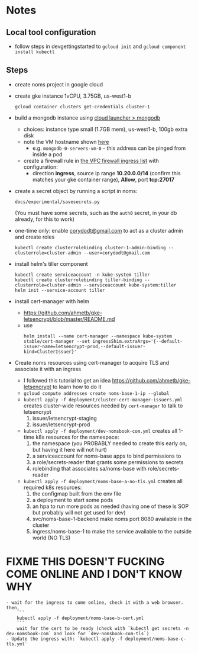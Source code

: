 
# Notes


## Local tool configuration

- follow steps in devgettingstarted to `gcloud init` and `gcloud component install kubectl`


## Steps

- create noms project in google cloud

- create gke instance 1vCPU, 3.75GB, us-west1-b
    ```
    gcloud container clusters get-credentials cluster-1
    ```

- build a mongodb instance using [cloud launcher > mongodb](https://console.cloud.google.com/launcher/details/click-to-deploy-images/mongodb?q=mongo&project=noms-197618)
    - choices: instance type small (1.7GB mem), us-west1-b, 100gb extra disk
    - note the VM hostname shown [here](https://console.cloud.google.com/compute/instances?project=noms-197618)
        - e.g. `mongodb-0-servers-vm-0` - this address can be pinged from inside a pod
    - create a firewall rule in [the VPC firewall ingress list](https://console.cloud.google.com/networking/firewalls/list?project=noms-197618&tab=INGRESS) with configuration:
        - direction **ingress**, source ip range **10.20.0.0/14** (confirm this matches your gke container range), **Allow**, port **tcp:27017**

- create a secret object by running a script in noms:
    ```
    docs/experimental/savesecrets.py
    ```
    (You must have some secrets, such as the `auth0` secret, in your db already, for this to work)

- one-time only: enable corydodt@gmail.com to act as a cluster admin and create roles
    ```
    kubectl create clusterrolebinding cluster-1-admin-binding --clusterrole=cluster-admin --user=corydodt@gmail.com
    ```

- install helm's tiller component
    ```
    kubectl create serviceaccount -n kube-system tiller
    kubectl create clusterrolebinding tiller-binding --clusterrole=cluster-admin --serviceaccount kube-system:tiller
    helm init --service-account tiller
    ```

- install cert-manager with helm
    - https://github.com/ahmetb/gke-letsencrypt/blob/master/README.md
    - use
        ```
        helm install --name cert-manager --namespace kube-system stable/cert-manager --set ingressShim.extraArgs='{--default-issuer-name=letsencrypt-prod,--default-issuer-kind=ClusterIssuer}'
        ```

- Create noms resources using cert-manager to acquire TLS and associate it with an ingress
    - I followed this tutorial to get an idea https://github.com/ahmetb/gke-letsencrypt to learn how to do it
    - `gcloud compute addresses create noms-base-1-ip --global`
    - `kubectl apply -f deployment/cluster-cert-manager-issuers.yml` creates cluster-wide resources needed
      by `cert-manager` to talk to letsencrypt
        1. issuer/letsencrypt-staging
        1. issuer/letsencrypt-prod
    - `kubectl apply -f deployment/dev-nomsbook-com.yml` creates all 1-time k8s resources for the namespace:
        1. the namespace (you PROBABLY needed to create this early on, but having it here will not hurt)
        1. a serviceaccount for noms-base apps to bind permissions to
        1. a role/secrets-reader that grants some permissions to secrets
        1. rolebinding that associates sa/noms-base with role/secrets-reader
    - `kubectl apply -f deployment/noms-base-a-no-tls.yml` creates all required k8s resources:
        1. the configmap built from the env file
        1. a deployment to start some pods
        1. an hpa to run more pods as needed (having one of these is SOP but probably will not get used for dev)
        1. svc/noms-base-1-backend make noms port 8080 available in the cluster
        1. ingress/noms-base-1 to make the service available to the outside world (NO TLS)
# FIXME THIS DOESN'T FUCKING COME ONLINE AND I DON'T KNOW WHY
    - wait for the ingress to come online, check it with a web browser. then,
        ```
        kubectl apply -f deployment/noms-base-b-cert.yml
        ```
        wait for the cert to be ready (check with `kubectl get secrets -n dev-nomsbook-com` and look for `dev-nomsbook-com-tls`)
    - Update the ingress with: `kubectl apply -f deployment/noms-base-c-tls.yml`
